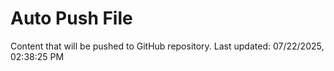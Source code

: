 # Auto Push File

Content that will be pushed to GitHub repository.
Last updated: 07/22/2025, 02:38:25 PM